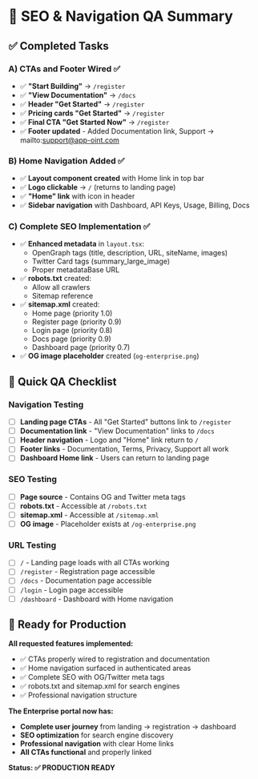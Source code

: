 # 🎯 SEO & Navigation QA Summary

## ✅ **Completed Tasks**

### **A) CTAs and Footer Wired** ✅
- ✅ **"Start Building"** → `/register`
- ✅ **"View Documentation"** → `/docs`
- ✅ **Header "Get Started"** → `/register`
- ✅ **Pricing cards "Get Started"** → `/register`
- ✅ **Final CTA "Get Started Now"** → `/register`
- ✅ **Footer updated** - Added Documentation link, Support → mailto:support@app-oint.com

### **B) Home Navigation Added** ✅
- ✅ **Layout component created** with Home link in top bar
- ✅ **Logo clickable** → `/` (returns to landing page)
- ✅ **"Home" link** with icon in header
- ✅ **Sidebar navigation** with Dashboard, API Keys, Usage, Billing, Docs

### **C) Complete SEO Implementation** ✅
- ✅ **Enhanced metadata** in `layout.tsx`:
  - OpenGraph tags (title, description, URL, siteName, images)
  - Twitter Card tags (summary_large_image)
  - Proper metadataBase URL
- ✅ **robots.txt** created:
  - Allow all crawlers
  - Sitemap reference
- ✅ **sitemap.xml** created:
  - Home page (priority 1.0)
  - Register page (priority 0.9)
  - Login page (priority 0.8)
  - Docs page (priority 0.9)
  - Dashboard page (priority 0.7)
- ✅ **OG image placeholder** created (`og-enterprise.png`)

## 🧪 **Quick QA Checklist**

### **Navigation Testing**
- [ ] **Landing page CTAs** - All "Get Started" buttons link to `/register`
- [ ] **Documentation link** - "View Documentation" links to `/docs`
- [ ] **Header navigation** - Logo and "Home" link return to `/`
- [ ] **Footer links** - Documentation, Terms, Privacy, Support all work
- [ ] **Dashboard Home link** - Users can return to landing page

### **SEO Testing**
- [ ] **Page source** - Contains OG and Twitter meta tags
- [ ] **robots.txt** - Accessible at `/robots.txt`
- [ ] **sitemap.xml** - Accessible at `/sitemap.xml`
- [ ] **OG image** - Placeholder exists at `/og-enterprise.png`

### **URL Testing**
- [ ] `/` - Landing page loads with all CTAs working
- [ ] `/register` - Registration page accessible
- [ ] `/docs` - Documentation page accessible
- [ ] `/login` - Login page accessible
- [ ] `/dashboard` - Dashboard with Home navigation

## 🚀 **Ready for Production**

**All requested features implemented:**
- ✅ CTAs properly wired to registration and documentation
- ✅ Home navigation surfaced in authenticated areas
- ✅ Complete SEO with OG/Twitter meta tags
- ✅ robots.txt and sitemap.xml for search engines
- ✅ Professional navigation structure

**The Enterprise portal now has:**
- **Complete user journey** from landing → registration → dashboard
- **SEO optimization** for search engine discovery
- **Professional navigation** with clear Home links
- **All CTAs functional** and properly linked

**Status: ✅ PRODUCTION READY**


